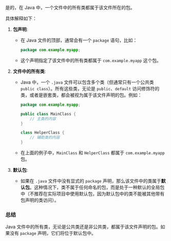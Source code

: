 是的，在 Java 中，一个文件中的所有类都属于该文件所在的包。

具体解释如下：

1. **包声明**:
   - 在 Java 文件的顶部，通常会有一个 `package` 语句，比如：
     ```java
     package com.example.myapp;
     ```
   - 这个声明指定了该文件中的所有类都属于 `com.example.myapp` 这个包。

2. **文件中的所有类**:
   - Java 中，一个 `.java` 文件可以包含多个类（但通常只有一个公共类 `public class`）。所有这些类，无论是 `public`、`default` 访问修饰符的类，或者是嵌套类，都会被视为属于该文件声明的包。例如：
     ```java
     package com.example.myapp;

     public class MainClass {
         // 主类的内容
     }

     class HelperClass {
         // 辅助类的内容
     }
     ```
   - 在上面的例子中，`MainClass` 和 `HelperClass` 都属于 `com.example.myapp` 包。

3. **默认包**:
   - 如果在 `.java` 文件中没有显式的 `package` 声明，那么该文件中的类属于**默认包**。这种情况下，类不属于任何命名的包，而是处于一种默认的全局包中（不推荐在实际项目中使用默认包，因为默认包中的类不能被其他带有包声明的类访问）。

### 总结

Java 文件中的所有类，无论是公共类还是非公共类，都属于该文件声明的包。如果没有 `package` 声明，它们将位于默认包中。